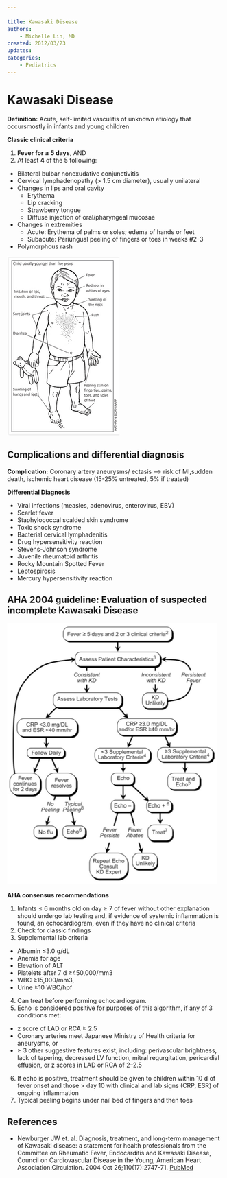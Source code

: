 ```yaml
---

title: Kawasaki Disease
authors:
    - Michelle Lin, MD
created: 2012/03/23
updates:
categories:
    - Pediatrics
---
```


# Kawasaki Disease

**Definition:** Acute, self-limited vasculitis of unknown etiology that occursmostly in infants and young children 

**Classic clinical criteria**

1. **Fever for &ge; 5 days**, AND
2. At least **4** of the 5 following:

- Bilateral bulbar nonexudative conjunctivitis
- Cervical lymphadenopathy (> 1.5 cm diameter), usually unilateral
- Changes in lips and oral cavity
  - Erythema
  - Lip cracking
  - Strawberry tongue
  - Diffuse injection of oral/pharyngeal mucosae
- Changes in extremities
  - Acute: Erythema of palms or soles; edema of hands or feet
  - Subacute: Periungual peeling of fingers or toes in weeks #2-3 
- Polymorphous rash

![Signs of Kawasaki Disease drawing](image-1.png)

## Complications and differential diagnosis

**Complication:** Coronary artery aneurysms/ ectasis --> risk of MI,sudden death, ischemic heart disease (15-25% untreated, 5% if treated)

**Differential Diagnosis**

- Viral infections (measles, adenovirus, enterovirus, EBV)
- Scarlet fever
- Staphylococcal scalded skin syndrome
- Toxic shock syndrome
- Bacterial cervical lymphadenitis
- Drug hypersensitivity reaction
- Stevens-Johnson syndrome
- Juvenile rheumatoid arthritis
- Rocky Mountain Spotted Fever
- Leptospirosis
- Mercury hypersensitivity reaction 

## AHA 2004 guideline: Evaluation of suspected incomplete Kawasaki Disease

![Kawasaki Disease clinical decision pathway](image-2.png)

**AHA consensus recommendations**

1. Infants &le; 6 months old on day &ge; 7 of fever without other explanation should undergo lab testing and, if evidence of systemic inflammation is found, an echocardiogram, even if they have no clinical criteria
2. Check for classic findings
3. Supplemental lab criteria

- Albumin &le;3.0 g/dL
- Anemia for age
- Elevation of ALT
- Platelets after 7 d &ge;450,000/mm3
- WBC &ge;15,000/mm3,
- Urine &ge;10 WBC/hpf

4. Can treat before performing echocardiogram.
5. Echo is considered positive for purposes of this algorithm, if any of 3 conditions met: 

- z score of LAD or RCA &ge; 2.5
- Coronary arteries meet Japanese Ministry of Health criteria for aneurysms, or 
- &ge; 3 other suggestive features exist, including: perivascular brightness, lack of tapering, decreased LV function, mitral regurgitation, pericardial effusion, or z scores in LAD or RCA of 2–2.5

6. If echo is positive, treatment should be given to children within 10 d of fever onset and those > day 10 with clinical and lab signs (CRP, ESR) of ongoing inflammation
7. Typical peeling begins under nail bed of fingers and then toes

## References

- Newburger JW et. al. Diagnosis, treatment, and long-term management of Kawasaki disease: a statement for health professionals from the Committee on Rheumatic Fever, Endocarditis and Kawasaki Disease, Council on Cardiovascular Disease in the Young, American Heart Association.Circulation. 2004 Oct 26;110(17):2747-71. [PubMed](http://www.ncbi.nlm.nih.gov/pubmed/?term=15505111)
